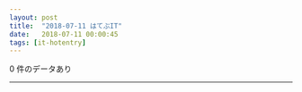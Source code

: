 ```yaml
---
layout: post
title:  "2018-07-11 はてぶIT"
date:   2018-07-11 00:00:45
tags: [it-hotentry]
---
```

0 件のデータあり

<hr>
